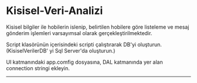 # Kisisel-Veri-Analizi

Kisisel bilgiler ile hobilerin islenip, belirtilen hobilere göre listeleme ve mesaj gönderim işlemleri varsayımsal olarak gerçekleştirilmektedir.

Script klasörünün içerisindeki scripti çalıştırarak DB'yi oluşturun.(KisiselVerilerDB' yi Sql Server'da oluşturun.)

UI katmanındaki app.comfig dosyasına, DAL katmanında yer alan connection stringi ekleyin.

---


